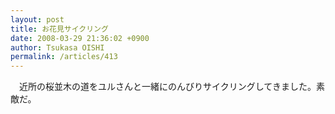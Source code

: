 ```yaml
---
layout: post
title: お花見サイクリング
date: 2008-03-29 21:36:02 +0900
author: Tsukasa OISHI
permalink: /articles/413
---
```


　近所の桜並木の道をユルさんと一緒にのんびりサイクリングしてきました。素敵だ。

